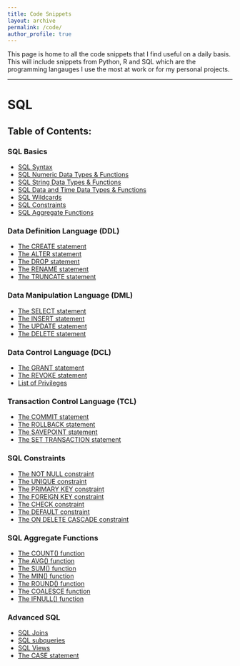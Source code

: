 ```yaml
---
title: Code Snippets
layout: archive
permalink: /code/
author_profile: true
---
```


This page is home to all the code snippets that I find useful on a daily basis. This will include snippets from Python, R and SQL which are the programming langauges I use the most at work or for my personal projects.
<hr>

# SQL
## Table of Contents:
### SQL Basics
-  [SQL Syntax](/code/SQL_Syntax)
-  [SQL Numeric Data Types & Functions](/code/SQL_Numeric_Data_Types_and_Functions)
-  [SQL String Data Types & Functions](/code/SQL_String_Data_Types_and_Functions)
-  [SQL Data and Time Data Types & Functions](/code/SQL_Date_and_Time_Data_Types_and_Functions)
-  [SQL Wildcards](/code/SQL_Wildcard_Characters)
-  [SQL Constraints](/code/SQL_Constraints)
-  [SQL Aggregate Functions](/code/SQL_Aggregate_Functions)
### Data Definition Language (DDL)
- [The CREATE statement](/code/The_CREATE_statement)
- [The ALTER statement](/code/The_ALTER_statement)
- [The DROP statement](/code/The_DROP_statement)
- [The RENAME statement](/code/The_RENAME_statement)
- [The TRUNCATE statement](/code/The_TRUNCATE_statement)
### Data Manipulation Language (DML)
- [The SELECT statement](/code/The_SELECT_statement)
- [The INSERT statement](/code/The_INSERT_statement)
- [The UPDATE statement](/code/The_UPDATE_statement)
- [The DELETE statement](/code/The_DELETE_statement)
### Data Control Language (DCL)
- [The GRANT statement](/code/The_GRANT_statement)
- [The REVOKE statement](/code/The_REVOKE_statement)
- [List of Privileges](/code/Privileges)
### Transaction Control Language (TCL)
- [The COMMIT statement](/code/The_COMMIT_statement)
- [The ROLLBACK statement](/code/The_ROLLBACK_statement)
- [The SAVEPOINT statement](/code/The_SAVEPOINT_statement)
- [The SET TRANSACTION statement](/code/The_SET_TRANSACTION_statement)
### SQL Constraints 
- [The NOT NULL constraint](/code/The_NOT_NULL_constraint)
- [The UNIQUE constraint](/code/The_UNIQUE_constraint)
- [The PRIMARY KEY constraint](/code/The_PRIMARY_KEY_constraint)
- [The FOREIGN KEY constraint](/code/The_FOREIGN_KEY_constraint)
- [The CHECK constraint](/code/The_CHECK_constraint)
- [The DEFAULT constraint](/code/The_DEFAULT_constraint)
- [The ON DELETE CASCADE constraint](/code/The_ON_DELETE_CASCADE_constraint)
### SQL Aggregate Functions
- [The COUNT() function](/code/The_COUNT()_function)
- [The AVG() function](/code/The_AVG()_function)
- [The SUM() function](/code/The_SUM()_function)
- [The MIN() function](/code/The_MIN()_function)
- [The ROUND() function](/code/The_ROUND()_function)
- [The COALESCE function](/code/The_COALESCE_function)
- [The IFNULL() function](/code//The_IFNULL()_function)
### Advanced SQL 
- [SQL Joins](/code/SQL_Joins)
- [SQL subqueries](/code/SQL_Subqueries)
- [SQL Views](/code/SQL_Views)
- [The CASE statement](/code/The_CASE_statement)

